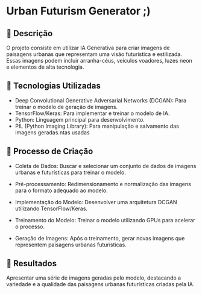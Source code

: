 # Urban Futurism Generator ;)

## 📒 Descrição
O projeto consiste em utilizar IA Generativa para criar imagens de paisagens urbanas que representam uma visão futurística e estilizada. Essas imagens podem incluir arranha-céus, veículos voadores, luzes neon e elementos de alta tecnologia.

## 🤖 Tecnologias Utilizadas
- Deep Convolutional Generative Adversarial Networks (DCGAN): Para treinar o modelo de geração de imagens.
- TensorFlow/Keras: Para implementar e treinar o modelo de IA.
- Python: Linguagem principal para desenvolvimento.
- PIL (Python Imaging Library): Para manipulação e salvamento das imagens geradas.ntas usadas

## 🧐 Processo de Criação
- Coleta de Dados: Buscar e selecionar um conjunto de dados de imagens urbanas e futurísticas para treinar o modelo.

- Pré-processamento: Redimensionamento e normalização das imagens para o formato adequado ao modelo.

- Implementação do Modelo: Desenvolver uma arquitetura DCGAN utilizando TensorFlow/Keras.

- Treinamento do Modelo: Treinar o modelo utilizando GPUs para acelerar o processo.

- Geração de Imagens: Após o treinamento, gerar novas imagens que representem paisagens urbanas futurísticas.

## 🚀 Resultados

Apresentar uma série de imagens geradas pelo modelo, destacando a variedade e a qualidade das paisagens urbanas futurísticas criadas pela IA.


